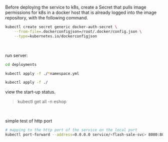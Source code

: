 Before deploying the service to k8s, create a Secret that pulls image permissions for k8s in a docker host that is already logged into the image repository, with the following command.

```bash
kubectl create secret generic docker-auth-secret \
    --from-file=.dockerconfigjson=/root/.docker/config.json \
    --type=kubernetes.io/dockerconfigjson
```

<br>

run server:

```bash
cd deployments

kubectl apply -f ./*namespace.yml

kubectl apply -f ./
```

view the start-up status.

> kubectl get all -n eshop

<br>

simple test of http port

```bash
# mapping to the http port of the service on the local port
kubectl port-forward --address=0.0.0.0 service/<flash-sale-svc> 8080:8080 -n <eshop>
```
